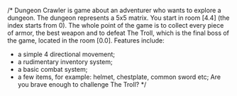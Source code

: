 /*
Dungeon Crawler is game about an adventurer who wants to explore a dungeon. The dungeon represents a 5x5 matrix. You start in room [4.4] (the index starts from 0). 
The whole point of the game is to collect every piece of armor, the best weapon and to defeat The Troll, which is the final boss of the game, located in the room [0.0].
Features include:
- a simple 4 directional movement;
- a rudimentary inventory system;
- a basic combat system;
- a few items, for example: helmet, chestplate, common sword etc;
Are you brave enough to challenge The Troll?
*/
